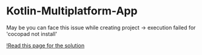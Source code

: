 # Kotlin-Multiplatform-App

May be you can face this issue while creating project ->  execution failed for 'cocopad not install'

[!Read this page for the solution](https://stackoverflow.com/questions/59405671/ios-cocoapods-requires-your-terminal-to-be-using-utf-8-encoding-after-latest)
